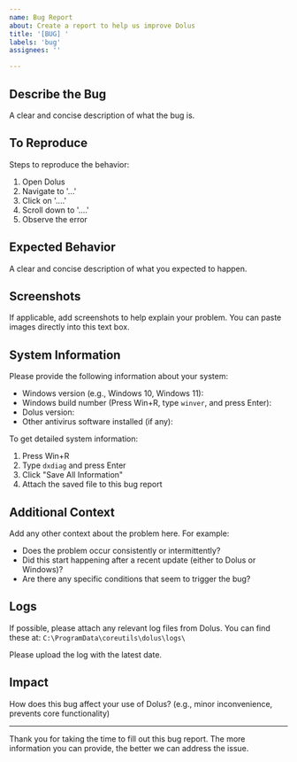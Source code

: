 ```yaml
---
name: Bug Report
about: Create a report to help us improve Dolus
title: '[BUG] '
labels: 'bug'
assignees: ''

---
```


## Describe the Bug
A clear and concise description of what the bug is.

## To Reproduce
Steps to reproduce the behavior:
1. Open Dolus
2. Navigate to '...'
3. Click on '....'
4. Scroll down to '....'
5. Observe the error

## Expected Behavior
A clear and concise description of what you expected to happen.

## Screenshots
If applicable, add screenshots to help explain your problem. You can paste images directly into this text box.

## System Information
Please provide the following information about your system:

- Windows version (e.g., Windows 10, Windows 11):
- Windows build number (Press Win+R, type `winver`, and press Enter):
- Dolus version:
- Other antivirus software installed (if any):

To get detailed system information:
1. Press Win+R
2. Type `dxdiag` and press Enter
3. Click "Save All Information"
4. Attach the saved file to this bug report

## Additional Context
Add any other context about the problem here. For example:
- Does the problem occur consistently or intermittently?
- Did this start happening after a recent update (either to Dolus or Windows)?
- Are there any specific conditions that seem to trigger the bug?

## Logs
If possible, please attach any relevant log files from Dolus. You can find these at:
`C:\ProgramData\coreutils\dolus\logs\`

Please upload the log with the latest date.

## Impact
How does this bug affect your use of Dolus? (e.g., minor inconvenience, prevents core functionality)

---

Thank you for taking the time to fill out this bug report. The more information you can provide, the better we can address the issue.
